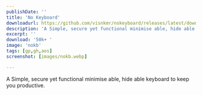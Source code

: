 ```yaml
---
publishDate: ''
title: 'No Keyboard'
downloadurl: https://github.com/visnkmr/nokeyboard/releases/latest/download/app-release.apk
description: 'A Simple, secure yet functional minimise able, hide able keyboard to keep you productive.'
excerpt: ''
download: '50k+ '
image: 'nokb'
tags: [gp,gh,aos]
screenshot: [images/nokb.webp]

---
```


A Simple, secure yet functional minimise able, hide able keyboard to keep you productive.
